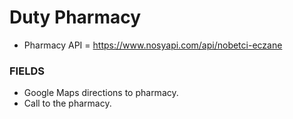# Duty Pharmacy 

- Pharmacy API = https://www.nosyapi.com/api/nobetci-eczane

### FIELDS

- Google Maps directions to pharmacy.
- Call to the pharmacy.
